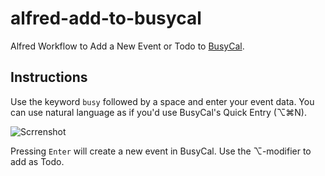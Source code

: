 alfred-add-to-busycal
=====================

Alfred Workflow to Add a New Event or Todo to [BusyCal](http://www.busymac.com/busycal/index.html).

Instructions
------------

Use the keyword `busy` followed by a space and enter your event data. You can use natural language as if you'd use BusyCal's Quick Entry (⌥⌘N).

![Scrrenshot](https://raw.github.com/LeEnno/alfred-add-to-busycal/master/screenshot.png)

Pressing `Enter` will create a new event in BusyCal. Use the ⌥-modifier to add as Todo.